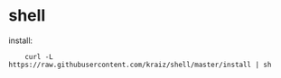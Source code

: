 # shell

install:

        curl -L https://raw.githubusercontent.com/kraiz/shell/master/install | sh
